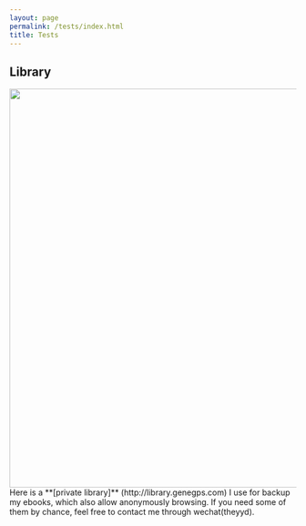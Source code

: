 ```yaml
---
layout: page
permalink: /tests/index.html
title: Tests
---
```


## Library

<img src="https://genegps.com/images/Library.jpg" class="floatpic" width="1200" height="700">

<br>
Here is a **[private library]** (http://library.genegps.com) I use for backup my ebooks, which also allow anonymously browsing. If you need some of them by chance, feel free to contact me through wechat(theyyd).


<br>
